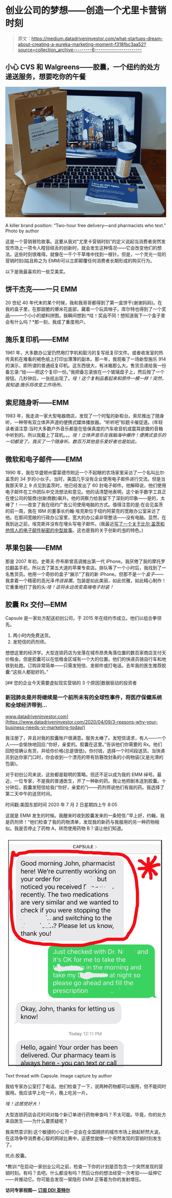 # 创业公司的梦想——创造一个尤里卡营销时刻

> 原文：<https://medium.datadriveninvestor.com/what-startups-dream-about-creating-a-eureka-marketing-moment-f318fbc3aa52?source=collection_archive---------6----------------------->

## 小心 CVS 和 Walgreens——胶囊，一个纽约的处方递送服务，想要吃你的午餐

![](img/b7ee2b6156680c1f2a3754427ac3c238.png)

A killer brand position: “Two-hour free delivery—and pharmacists who text.” Photo by author

这是一个营销冒险故事。这要从我对“尤里卡营销时刻”的定义说起当消费者突然发现市场上一项令人瞠目结舌的创新时，就会发生这种情况——它会改变他们的想法。这些时刻很难得。就像在一千个干草堆中找到一根针。但是，一个灵光一现的营销时刻(姑且称之为 EMM)可以立即颠覆任何消费者长期形成的购买行为。

以下是我最喜欢的一些艾美奖。

## **饼干杰克——一只 EMM**

20 世纪 40 年代末的某个时候，我和我哥哥都得到了第一盒饼干(谢谢妈妈)。在我的盒子里，在那甜脆的爆米花底部，藏着一个玩具哨子。库尔特也得到了一个奖品——一个小小的塑料拼图。我瞬间想到:*哇！奖品不同！想知道我下一个盒子里会有什么吗？*那一刻，我成了重度用户。

## 施乐复印机——EMM

1961 年，大多数办公室仍然用打字机和脏污的复写纸复印文件。或者收发室的热传真机在难看的褐色纸上打印出薄薄的副本。那一年，我观看了一场新型施乐 914 的演示，即所谓的普通纸复印机。这东西很大，有冰箱那么大。售货员递给我一份备忘录:“给——把这个复印一份。”我把备忘录放在一个玻璃盘子上，然后按了一个按钮。几秒钟后，一张纸出现了。*哇！这个复制品看起来和原件一模一样！突然，我知道:施乐将改变工作场所。*

## 索尼随身听——EMM

1983 年，我走进一家大型电器商店，发现了一个时髦的新柜台。索尼推出了随身听，一种带有双立体声声道的便携式媒体播放器。“听听吧”标题卡催促道。(年轻读者请注意:当时大多数户外音乐都是在低保真度的汽车收音机或震耳欲聋的音箱中听到的。所以我戴上了耳机。。。*哇！立体声音乐在我脑海中爆炸！便携式音乐的一切都变了。我买了一个随身听。数百万其他音乐爱好者也是如此。*

## 微软和电子邮件——EMM

1990 年，我在华盛顿州雷蒙德市附近一个不起眼的农场家里采访了一个名叫比尔·盖茨的 34 岁的小伙子。当时，美国几乎没有企业使用电子邮件进行交流。但是当我那天早上 9 点见到盖茨时，他已经发出了 60 封电子邮件。他解释说，他们使用电子邮件在工作团队中交流想法和意见。他的话清楚地表明，这个新手数字工具正在使公司的智商(创新商数)飙升。他的洞察力给我留下了深刻的印象——是的，太棒了！——改变了我在纽约广告公司使用电脑的方式。值得注意的是:在会见盖茨的前一周，我在 IBM 的董事长约翰·埃克斯位于纽约阿蒙克的宽敞办公室采访了他。在那间宽敞的行政办公室里，宽大的办公桌非常整洁——没有电脑。显然，在我到达之前，埃克斯并没有在埋头写电子邮件。(我最近[写了一个关于比尔·盖茨和他惊人的电子邮件秘密的中型故事](https://medium.com/storyville-stories/what-it-was-like-to-interview-bill-gates-age-34-about-creativity-2ffcefb8b224)。这也是我的关于创新的[书](https://www.amazon.com/Only-Takes-One-Create-Idea/dp/1501158732/ref=tmm_pap_swatch_0?_encoding=UTF8&qid=1595519211&sr=8-13)的特色。)

## 苹果包装——EMM

那是 2007 年初。史蒂夫·乔布斯曾高调推出第一代 iPhone。我厌倦了我的摩托罗拉翻盖手机，所以去了第五大道的苹果专卖店。排队等了一个小时后，我找到了一名售货员。他用一个奇妙的盒子“展示”了我的新 iPhone。但那不是一个*盒子*——我拿着一个精密的高光泽*传送装置*。包装是如此美丽，如此优雅，如此精心制作！它重重地打了我的头:*哇！这将永远改变高端电子封装！*

## 胶囊 Rx 交付—EMM

Capsule 是一家处方配送初创公司，于 2015 年在纽约市成立。他们以组合拳领先。

1.  两小时内免费送货。
2.  发短信的药剂师。

想想这里的经济学。大型连锁药店为坐落在城市昂贵角落位置的数百家商店支付天价租金。但是胶囊可以在低租金区域有一个大的位置。他们的快递员骑自行车和地铁到处跑。订购非常简单——只需发短信、发邮件或打电话。去年我的医生推荐胶囊:“这些人都挺好的。”

[](https://www.datadriveninvestor.com/2020/04/09/3-reasons-why-your-business-needs-vr-marketing-today/) [## 您的企业今天需要虚拟现实营销的 3 个原因|数据驱动的投资者

### 新冠肺炎是并将继续是一个前所未有的全球性事件，将医疗保健系统和全球经济带到…

www.datadriveninvestor.com](https://www.datadriveninvestor.com/2020/04/09/3-reasons-why-your-business-needs-vr-marketing-today/) 

我注册了，并且对我的胶囊账户很满意。服务太棒了。发短信请求，有人——一个人——会愉快地回应:“你好，亲爱的。胶囊在这里。”告诉他们你需要的 Rx。他们回短信确认有货，并给你价格(总是很低)。你付钱，选择一个时间段送货。当快递员到达你家门口时，你会收到一个漂亮的带有防篡改封条的小购物袋(又是光滑的包装)。

对于初创公司来说，这些都是聪明的策略。但还不足以成为我的 EMM 绰号。最近，一位专家，不是我的普通医生，开了一种新的药。我让他把剧本送到胶囊。十分钟后，胶囊发短信给我(“你好，亲爱的”)——药剂师说他们有我的药。我选择了第二天中午的送货时间。

时间戳:美国东部时间 2020 年 7 月 2 日星期四上午 8:05

这就是 EMM 发生的时候。我醒来时收到胶囊发来的一条短信:“早上好，约翰，我是药剂师！”他们检查了我的药物清单，发现我的新药与我服用的另一种药物相似。我是否停止了药物 A，转而使用药物 B？请让他们知道。

![](img/2efcfc8cfef5568c67d6a0860b8b8161.png)

Text thread with Capsule. Image capture by author

我给专家办公室打了电话。他们检查了一下，说两种药物都可以服用，但不能同时服用。我应该早上吃一片，晚上吃另一片。

*哇！这感觉好大！*

大型连锁药店会花时间对每个新订单进行药物审查吗？不太可能。毕竟，你的处方来自医生——为什么要质疑呢？

我突然意识到:这个敏捷的小公司一定会在全国拥挤的城市市场上掀起轩然大波。在这场争夺消费者心智的网球比赛中，这感觉就像一个突然发现的营销时刻发生了。

优点:胶囊。

*教训:*在启动一家创业公司之前，检查一下你的计划是否包含一个突然发现的营销时刻。有吗？去吧。什么都没有吗？然后让你的想法经受一次考验——延伸它——并推动它。你可能会发现一架隐形 EMM 正等着为你的发射增压。

**访问专家视图—** [**订阅 DDI 英特尔**](https://datadriveninvestor.com/ddi-intel)